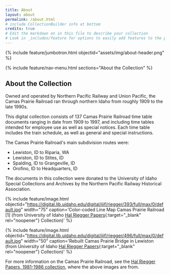 ```yaml
---
title: About
layout: about
permalink: /about.html
# include CollectionBuilder info at bottom
credits: true
# Edit the markdown on in this file to describe your collection
# Look in _includes/feature for options to easily add features to the page
---
```


{% include feature/jumbotron.html objectid="assets/img/about-header.png" %} 

{% include feature/nav-menu.html sections="About the Collection" %}

## About the Collection

Owned and operated by Northern Pacific Railway and Union Pacific, the Camas Prairie Railroad ran through northern Idaho from roughly 1909 to the late 1990s. 

This digital collection consists of 137 Camas Prairie Railroad time table documents ranging in date from 1909 to 1997, and including time tables intended for employee use as well as special notices. Each time table includes the train schedule, as well as general and special instructions.

The Camas Prairie Railroad's main subdivision routes were:
- Lewiston, ID to Riparia, WA
- Lewiston, ID to Stites, ID
- Spalding, ID to Grangeville, ID
- Orofino, ID to Headquarters, ID

The documents in this collection were donated to the University of Idaho Special Collections and Archives by the Northern Pacific Railway Historical Association.

{% include feature/image.html objectid="https://digital.lib.uidaho.edu/digital/iiif/riegger/393/full/max/0/default.jpg" width="75" caption='Color-coded Line Map Camas Prairie Railroad [1] (from University of Idaho [Hal Riegger Papers](https://www.lib.uidaho.edu/digital/riegger/items/riegger393.html){:target="_blank" rel="noopener"} Collection)' %} 

{% include feature/image.html objectid="https://digital.lib.uidaho.edu/digital/iiif/riegger/496/full/max/0/default.jpg" width="50" caption='Rebuilt Camas Prairie Bridge in Lewiston (from University of Idaho [Hal Riegger Papers](https://www.lib.uidaho.edu/digital/riegger/items/riegger496.html){:target="_blank" rel="noopener"} Collection)' %} 

For more information on the Camas Prairie Railroad, see the [Hal Riegger Papers, 1981-1986 collection](https://www.lib.uidaho.edu/digital/riegger/browse.html#camas), where the above images are from.



